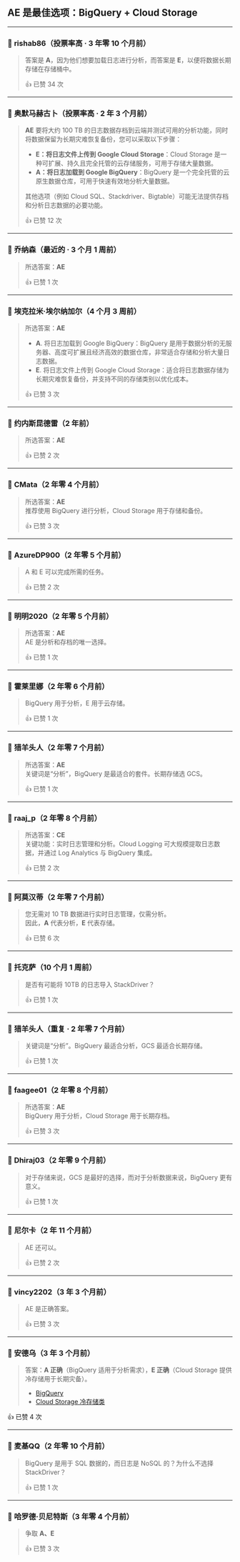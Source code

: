 ## AE 是最佳选项：BigQuery + Cloud Storage

---

### 💬 **rishab86**（投票率高 · 3 年零 10 个月前）
> 答案是 **A**，因为他们想要加载日志进行分析，而答案是 **E**，以便将数据长期存储在存储桶中。
> 
> 👍 已赞 34 次

---

### 💬 **奥默马赫古卜**（投票率高 · 2 年 3 个月前）
> **AE** 要将大约 100 TB 的日志数据存档到云端并测试可用的分析功能，同时将数据保留为长期灾难恢复备份，您可以采取以下步骤：  
> 
> - **E：将日志文件上传到 Google Cloud Storage**：Cloud Storage 是一种可扩展、持久且完全托管的云存储服务，可用于存储大量数据。  
> - **A：将日志加载到 Google BigQuery**：BigQuery 是一个完全托管的云原生数据仓库，可用于快速有效地分析大量数据。
> 
> 其他选项（例如 Cloud SQL、Stackdriver、Bigtable）可能无法提供存档和分析日志数据的必要功能。
> 
> 👍 已赞 12 次

---

### 💬 **乔纳森**（最近的 · 3 个月 1 周前）  
> 所选答案：**AE**
> 
> 👍 已赞 1 次

---

### 💬 **埃克拉米·埃尔纳加尔**（4 个月 3 周前）  
> 所选答案：**AE**  
> 
> - **A**. 将日志加载到 Google BigQuery：BigQuery 是用于数据分析的无服务器、高度可扩展且经济高效的数据仓库，非常适合存储和分析大量日志数据。
> - **E**. 将日志文件上传到 Google Cloud Storage：适合将日志数据存储为长期灾难恢复备份，并支持不同的存储类别以优化成本。
> 
> 👍 已赞 3 次

---

### 💬 **约内斯昆德雷**（2 年前）  
> 所选答案：**AE**
> 
> 👍 已赞 2 次

---

### 💬 **CMata**（2 年零 4 个月前）  
> 所选答案：**AE**  
> 推荐使用 BigQuery 进行分析，Cloud Storage 用于存储和备份。
> 
> 👍 已赞 3 次

---

### 💬 **AzureDP900**（2 年零 5 个月前）  
> A 和 E 可以完成所需的任务。
> 
> 👍 已赞 2 次

---

### 💬 **明明2020**（2 年零 5 个月前）  
> 所选答案：**AE**  
> AE 是分析和存档的唯一选择。
> 
> 👍 已赞 1 次

---

### 💬 **霍莱里娜**（2 年零 6 个月前）  
> BigQuery 用于分析，E 用于云存储。
> 
> 👍 已赞 1 次

---

### 💬 **猎羊头人**（2 年零 7 个月前）  
> 所选答案：**AE**  
> 关键词是“分析”，BigQuery 是最适合的套件。长期存储选 GCS。
> 
> 👍 已赞 1 次

---

### 💬 **raaj_p**（2 年零 8 个月前）  
> 所选答案：**CE**  
> 关键功能：实时日志管理和分析。Cloud Logging 可大规模提取日志数据，并通过 Log Analytics 与 BigQuery 集成。
> 
> 👍 已赞 2 次

---

### 💬 **阿莫汉蒂**（2 年零 7 个月前）  
> 您无需对 10 TB 数据进行实时日志管理，仅需分析。  
> 因此，**A** 代表分析，**E** 代表存储。
> 
> 👍 已赞 6 次

---

### 💬 **托克萨**（10 个月 1 周前）  
> 是否有可能将 10TB 的日志导入 StackDriver？
> 
> 👍 已赞 1 次

---

### 💬 **猎羊头人**（重复 · 2 年零 7 个月前）  
> 关键词是“分析”。BigQuery 最适合分析，GCS 最适合长期存储。
> 
> 👍 已赞 1 次

---

### 💬 **faagee01**（2 年零 8 个月前）  
> 所选答案：**AE**  
> BigQuery 用于分析，Cloud Storage 用于长期存档。
> 
> 👍 已赞 3 次

---

### 💬 **Dhiraj03**（2 年零 9 个月前）  
> 对于存储来说，GCS 是最好的选择，而对于分析数据来说，BigQuery 更有意义。
> 
> 👍 已赞 1 次

---

### 💬 **尼尔卡**（2 年 11 个月前）  
> AE 还可以。
> 
> 👍 已赞 2 次

---

### 💬 **vincy2202**（3 年 3 个月前）  
> AE 是正确答案。
> 
> 👍 已赞 3 次

---

### 💬 **安德乌**（3 年 3 个月前）  
> 答案：**A 正确**（BigQuery 适用于分析需求），**E 正确**（Cloud Storage 提供冷存储用于长期灾备）。
> 
> - [BigQuery](https://cloud.google.com/bigquery/)  
> - [Cloud Storage 冷存储类](https://cloud.google.com/storage/docs/storage-classes#coldline)

👍 已赞 4 次

---

### 💬 **麦基QQ**（2 年零 10 个月前）  
> BigQuery 是用于 SQL 数据的，而日志是 NoSQL 的？为什么不选择 StackDriver？
> 
> 👍 已赞 1 次

---

### 💬 **哈罗德·贝尼特斯**（3 年零 4 个月前）  
> 争取 **A、E**
> 
> 👍 已赞 3 次
